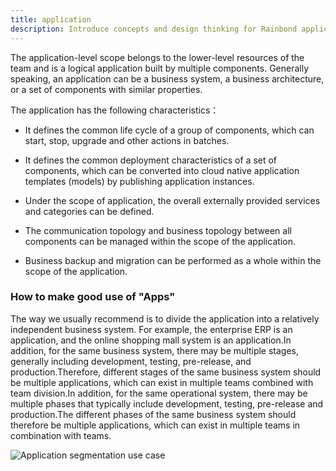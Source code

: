 ```yaml
---
title: application
description: Introduce concepts and design thinking for Rainbond applications
---
```


The application-level scope belongs to the lower-level resources of the team and is a logical application built by multiple components. Generally speaking, an application can be a business system, a business architecture, or a set of components with similar properties.

The application has the following characteristics：

- It defines the common life cycle of a group of components, which can start, stop, upgrade and other actions in batches.

- It defines the common deployment characteristics of a set of components, which can be converted into cloud native application templates (models) by publishing application instances.

- Under the scope of application, the overall externally provided services and categories can be defined.

- The communication topology and business topology between all components can be managed within the scope of the application.

- Business backup and migration can be performed as a whole within the scope of the application.

### How to make good use of "Apps"

The way we usually recommend is to divide the application into a relatively independent business system. For example, the enterprise ERP is an application, and the online shopping mall system is an application.In addition, for the same business system, there may be multiple stages, generally including development, testing, pre-release, and production.Therefore, different stages of the same business system should be multiple applications, which can exist in multiple teams combined with team division.In addition, for the same operational system, there may be multiple phases that typically include development, testing, pre-release and production.The different phases of the same business system should therefore be multiple applications, which can exist in multiple teams in combination with teams.

<img
src='https://grstatic.oss-cn-shanghai.aliyuncs.com/docs/5.2/application.png'
title='Application segmentation use case'
/>
